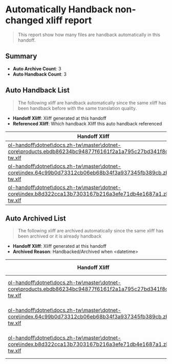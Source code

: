 # Automatically Handback non-changed xliff report
> This report show how many files are handback automatically in this handoff.

## Summary
* **Auto Archive Count**: 3
* **Auto Handback Count**: 3

## Auto Handback List
> The following xliff are handback automatically since the same xliff has been handback before with the same translation quality.

* **Handoff Xliff**: Xliff generated at this handoff
* **Referenced Xliff**: Which handback Xliff this auto handback referenced

| Handoff Xliff | Referenced Xliff | 
| --- | --- | 
| [ol-handoff\dotnet\docs.zh-tw\master\dotnet-core\products.ebdb86234bc94877f6161f2a1a795c27bd341f8c.zh-tw.xlf](https://github.com/dotnet/docs.handoff/blob/3c431eee381a8dbbfc3afc2cbe7de4396cfa87ca/ol-handoff/dotnet/docs.zh-tw/master/dotnet-core/products.ebdb86234bc94877f6161f2a1a795c27bd341f8c.zh-tw.xlf) | [ol-handback\dotnet\docs.zh-tw\master\ht-p1\products.ebdb86234bc94877f6161f2a1a795c27bd341f8c.zh-tw.xlf](https://github.com/dotnet/docs.handback/blob/e9a3f7b1b00346159a8da36e7f48d725b28a6132/ol-handback/dotnet/docs.zh-tw/master/ht-p1/products.ebdb86234bc94877f6161f2a1a795c27bd341f8c.zh-tw.xlf) | 
| [ol-handoff\dotnet\docs.zh-tw\master\dotnet-core\index.64c99b0d73312cb06eb68b34f3a937345fb389cb.zh-tw.xlf](https://github.com/dotnet/docs.handoff/blob/3c431eee381a8dbbfc3afc2cbe7de4396cfa87ca/ol-handoff/dotnet/docs.zh-tw/master/dotnet-core/index.64c99b0d73312cb06eb68b34f3a937345fb389cb.zh-tw.xlf) | [ol-handback\dotnet\docs.zh-tw\master\ht-p1\index.64c99b0d73312cb06eb68b34f3a937345fb389cb.zh-tw.xlf](https://github.com/dotnet/docs.handback/blob/e9a3f7b1b00346159a8da36e7f48d725b28a6132/ol-handback/dotnet/docs.zh-tw/master/ht-p1/index.64c99b0d73312cb06eb68b34f3a937345fb389cb.zh-tw.xlf) | 
| [ol-handoff\dotnet\docs.zh-tw\master\dotnet-core\index.b8d322cca13b7303167b216a3efe71db4e1687a1.zh-tw.xlf](https://github.com/dotnet/docs.handoff/blob/3c431eee381a8dbbfc3afc2cbe7de4396cfa87ca/ol-handoff/dotnet/docs.zh-tw/master/dotnet-core/index.b8d322cca13b7303167b216a3efe71db4e1687a1.zh-tw.xlf) | [ol-handback\dotnet\docs.zh-tw\master\ht-p1\index.b8d322cca13b7303167b216a3efe71db4e1687a1.zh-tw.xlf](https://github.com/dotnet/docs.handback/blob/5e95958d5d4ca773624216ef9aae7bde2f5fa025/ol-handback/dotnet/docs.zh-tw/master/ht-p1/index.b8d322cca13b7303167b216a3efe71db4e1687a1.zh-tw.xlf) | 

## Auto Archived List
> The following xliff are archived automatically since the same xliff has been archived or it is already handback

* **Handoff Xliff**: Xliff generated at this handoff
* **Archived Reason**: Handbacked/Archived when &lt;datetime&gt;

| Handoff Xliff | Archived Reason | 
| --- | --- | 
| [ol-handoff\dotnet\docs.zh-tw\master\dotnet-core\products.ebdb86234bc94877f6161f2a1a795c27bd341f8c.zh-tw.xlf](https://github.com/dotnet/docs.handoff/blob/3c431eee381a8dbbfc3afc2cbe7de4396cfa87ca/ol-handoff/dotnet/docs.zh-tw/master/dotnet-core/products.ebdb86234bc94877f6161f2a1a795c27bd341f8c.zh-tw.xlf) | Archived when 16/11/18 07:26 | 
| [ol-handoff\dotnet\docs.zh-tw\master\dotnet-core\index.64c99b0d73312cb06eb68b34f3a937345fb389cb.zh-tw.xlf](https://github.com/dotnet/docs.handoff/blob/3c431eee381a8dbbfc3afc2cbe7de4396cfa87ca/ol-handoff/dotnet/docs.zh-tw/master/dotnet-core/index.64c99b0d73312cb06eb68b34f3a937345fb389cb.zh-tw.xlf) | Archived when 16/11/18 07:26 | 
| [ol-handoff\dotnet\docs.zh-tw\master\dotnet-core\index.b8d322cca13b7303167b216a3efe71db4e1687a1.zh-tw.xlf](https://github.com/dotnet/docs.handoff/blob/3c431eee381a8dbbfc3afc2cbe7de4396cfa87ca/ol-handoff/dotnet/docs.zh-tw/master/dotnet-core/index.b8d322cca13b7303167b216a3efe71db4e1687a1.zh-tw.xlf) | Archived when 16/11/18 07:26 | 


